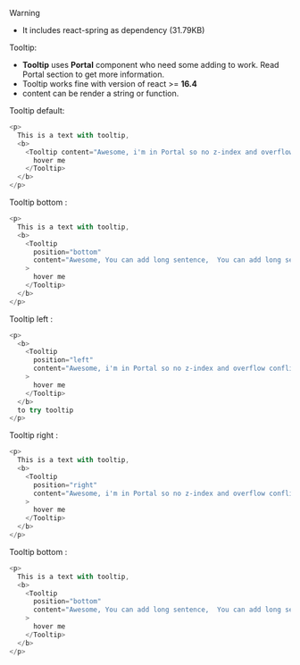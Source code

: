 Warning

- It includes react-spring as dependency (31.79KB)

Tooltip:

- <b>Tooltip</b> uses <b>Portal</b> component who need some adding to work. Read Portal section to get more information.
- Tooltip works fine with version of react >= <b>16.4</b>
- content can be render a string or function.

Tooltip default:

```js
<p>
  This is a text with tooltip,
  <b>
    <Tooltip content="Awesome, i'm in Portal so no z-index and overflow conflict">
      hover me
    </Tooltip>
  </b>
</p>
```

Tooltip bottom :

```js
<p>
  This is a text with tooltip,
  <b>
    <Tooltip
      position="bottom"
      content="Awesome, You can add long sentence,  You can add long sentence,  You can add long sentence,"
    >
      hover me
    </Tooltip>
  </b>
</p>
```

Tooltip left :

```js
<p>
  <b>
    <Tooltip
      position="left"
      content="Awesome, i'm in Portal so no z-index and overflow conflict"
    >
      hover me
    </Tooltip>
  </b>
  to try tooltip
</p>
```

Tooltip right :

```js
<p>
  This is a text with tooltip,
  <b>
    <Tooltip
      position="right"
      content="Awesome, i'm in Portal so no z-index and overflow conflict"
    >
      hover me
    </Tooltip>
  </b>
</p>
```

Tooltip bottom :

```js
<p>
  This is a text with tooltip,
  <b>
    <Tooltip
      position="bottom"
      content="Awesome, You can add long sentence,  You can add long sentence,  You can add long sentence,"
    >
      hover me
    </Tooltip>
  </b>
</p>
```
